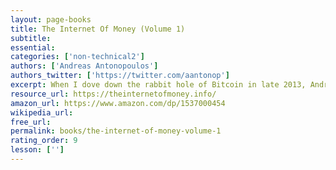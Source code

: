 ```yaml
---
layout: page-books
title: The Internet Of Money (Volume 1)
subtitle: 
essential: 
categories: ['non-technical2']
authors: ['Andreas Antonopoulos']
authors_twitter: ['https://twitter.com/aantonop']
excerpt: When I dove down the rabbit hole of Bitcoin in late 2013, Andreas’ YouTube talks and podcasts pulled me further in, and this book is a compilation of these entertaining and informative talks. The source videos are well worth watching, and this book is a good complement to them.
resource_url: https://theinternetofmoney.info/
amazon_url: https://www.amazon.com/dp/1537000454
wikipedia_url: 
free_url: 
permalink: books/the-internet-of-money-volume-1
rating_order: 9
lesson: ['']
---
```


